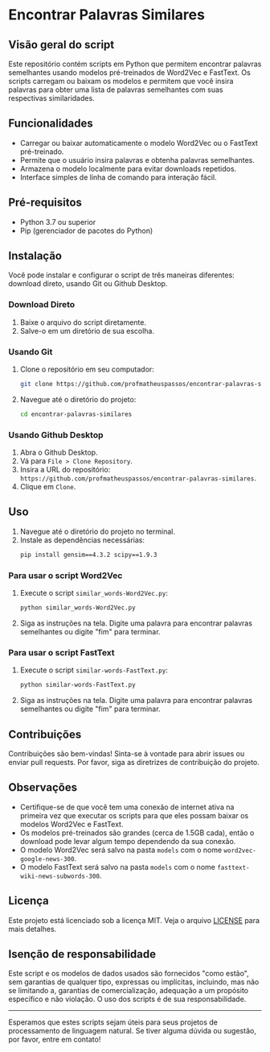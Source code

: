 # Encontrar Palavras Similares

## Visão geral do script

Este repositório contém scripts em Python que permitem encontrar palavras semelhantes usando modelos pré-treinados de Word2Vec e FastText. Os scripts carregam ou baixam os modelos e permitem que você insira palavras para obter uma lista de palavras semelhantes com suas respectivas similaridades.

## Funcionalidades

- Carregar ou baixar automaticamente o modelo Word2Vec ou o FastText pré-treinado.
- Permite que o usuário insira palavras e obtenha palavras semelhantes.
- Armazena o modelo localmente para evitar downloads repetidos.
- Interface simples de linha de comando para interação fácil.

## Pré-requisitos

- Python 3.7 ou superior
- Pip (gerenciador de pacotes do Python)

## Instalação

Você pode instalar e configurar o script de três maneiras diferentes: download direto, usando Git ou Github Desktop.

### Download Direto

1. Baixe o arquivo do script diretamente.
2. Salve-o em um diretório de sua escolha.

### Usando Git

1. Clone o repositório em seu computador:
   ```sh
   git clone https://github.com/profmatheuspassos/encontrar-palavras-similares
   ```
2. Navegue até o diretório do projeto:
   ```sh
   cd encontrar-palavras-similares
   ```

### Usando Github Desktop

1. Abra o Github Desktop.
2. Vá para `File > Clone Repository`.
3. Insira a URL do repositório: `https://github.com/profmatheuspassos/encontrar-palavras-similares`.
4. Clique em `Clone`.

## Uso

1. Navegue até o diretório do projeto no terminal.
2. Instale as dependências necessárias:
   ```sh
   pip install gensim==4.3.2 scipy==1.9.3
   ```

### Para usar o script Word2Vec

1. Execute o script `similar_words-Word2Vec.py`:
   ```sh
   python similar_words-Word2Vec.py
   ```
2. Siga as instruções na tela. Digite uma palavra para encontrar palavras semelhantes ou digite "fim" para terminar.

### Para usar o script FastText

1. Execute o script `similar-words-FastText.py`:
   ```sh
   python similar-words-FastText.py
   ```
2. Siga as instruções na tela. Digite uma palavra para encontrar palavras semelhantes ou digite "fim" para terminar.

## Contribuições

Contribuições são bem-vindas! Sinta-se à vontade para abrir issues ou enviar pull requests. Por favor, siga as diretrizes de contribuição do projeto.

## Observações

- Certifique-se de que você tem uma conexão de internet ativa na primeira vez que executar os scripts para que eles possam baixar os modelos Word2Vec e FastText.
- Os modelos pré-treinados são grandes (cerca de 1.5GB cada), então o download pode levar algum tempo dependendo da sua conexão.
- O modelo Word2Vec será salvo na pasta `models` com o nome `word2vec-google-news-300`.
- O modelo FastText será salvo na pasta `models` com o nome `fasttext-wiki-news-subwords-300`.

## Licença

Este projeto está licenciado sob a licença MIT. Veja o arquivo [LICENSE](LICENSE) para mais detalhes.

## Isenção de responsabilidade

Este script e os modelos de dados usados são fornecidos "como estão", sem garantias de qualquer tipo, expressas ou implícitas, incluindo, mas não se limitando a, garantias de comercialização, adequação a um propósito específico e não violação. O uso dos scripts é de sua responsabilidade.

---

Esperamos que estes scripts sejam úteis para seus projetos de processamento de linguagem natural. Se tiver alguma dúvida ou sugestão, por favor, entre em contato!